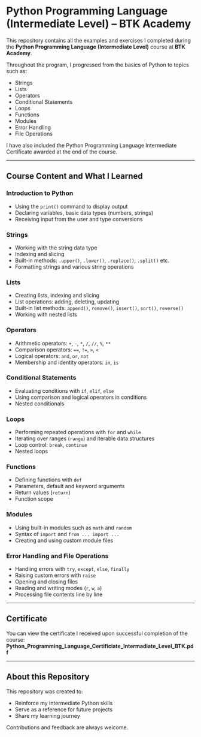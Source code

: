 # Python Programming Language (Intermediate Level) – BTK Academy

This repository contains all the examples and exercises I completed during the **Python Programming Language (Intermediate Level)** course at **BTK Academy**.

Throughout the program, I progressed from the basics of Python to topics such as:

- Strings  
- Lists  
- Operators  
- Conditional Statements  
- Loops  
- Functions  
- Modules  
- Error Handling  
- File Operations  

I have also included the Python Programming Language Intermediate Certificate awarded at the end of the course.

---

## Course Content and What I Learned

### Introduction to Python
- Using the `print()` command to display output  
- Declaring variables, basic data types (numbers, strings)  
- Receiving input from the user and type conversions  

### Strings
- Working with the string data type  
- Indexing and slicing  
- Built-in methods: `.upper()`, `.lower()`, `.replace()`, `.split()` etc.  
- Formatting strings and various string operations  

### Lists
- Creating lists, indexing and slicing  
- List operations: adding, deleting, updating  
- Built-in list methods: `append()`, `remove()`, `insert()`, `sort()`, `reverse()`  
- Working with nested lists  

### Operators
- Arithmetic operators: `+`, `-`, `*`, `/`, `//`, `%`, `**`  
- Comparison operators: `==`, `!=`, `>`, `<`  
- Logical operators: `and`, `or`, `not`  
- Membership and identity operators: `in`, `is`  

### Conditional Statements
- Evaluating conditions with `if`, `elif`, `else`  
- Using comparison and logical operators in conditions  
- Nested conditionals  

### Loops
- Performing repeated operations with `for` and `while`  
- Iterating over ranges (`range`) and iterable data structures  
- Loop control: `break`, `continue`  
- Nested loops  

### Functions
- Defining functions with `def`  
- Parameters, default and keyword arguments  
- Return values (`return`)  
- Function scope  

### Modules
- Using built-in modules such as `math` and `random`  
- Syntax of `import` and `from ... import ...`  
- Creating and using custom module files  

### Error Handling and File Operations
- Handling errors with `try`, `except`, `else`, `finally`  
- Raising custom errors with `raise`  
- Opening and closing files  
- Reading and writing modes (`r`, `w`, `a`)  
- Processing file contents line by line  

---

## Certificate
You can view the certificate I received upon successful completion of the course:  
**Python_Programming_Language_Certificiate_Intermadiate_Level_BTK.pdf**

---

## About this Repository
This repository was created to:  
- Reinforce my intermediate Python skills  
- Serve as a reference for future projects  
- Share my learning journey  

Contributions and feedback are always welcome.  
